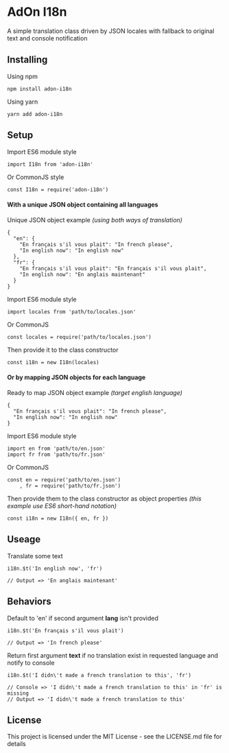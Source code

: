 # AdOn I18n

A simple translation class driven by JSON locales with fallback to original text and console notification

## Installing

Using npm

```
npm install adon-i18n
```

Using yarn

```
yarn add adon-i18n
```

## Setup

Import ES6 module style

```
import I18n from 'adon-i18n'
```

Or CommonJS style

```
const I18n = require('adon-i18n')
```

#### With a unique JSON object containing all languages

Unique JSON object example *(using both ways of translation)*

```
{
  "en": {
    "En français s'il vous plait": "In french please",
    "In english now": "In english now"
  },
  "fr": {
    "En français s'il vous plait": "En français s'il vous plait",
    "In english now": "En anglais maintenant"
  }
}
```

Import ES6 module style

```
import locales from 'path/to/locales.json'
```

Or CommonJS

```
const locales = require('path/to/locales.json')
```

Then provide it to the class constructor

```
const i18n = new I18n(locales)
```

#### Or by mapping JSON objects for each language

Ready to map JSON object example *(target english language)*

```
{
  "En français s'il vous plait": "In french please",
  "In english now": "In english now"
}
```

Import ES6 module style

```
import en from 'path/to/en.json'
import fr from 'path/to/fr.json'
```

Or CommonJS

```
const en = require('path/to/en.json')
    , fr = require('path/to/fr.json')
```

Then provide them to the class constructor as object properties *(this example use ES6 short-hand notation)*

```
const i18n = new I18n({ en, fr })
```

## Useage

Translate some text

```
i18n.$t('In english now', 'fr')

// Output => 'En anglais maintenant'
```

## Behaviors

Default to 'en' if second argument **lang** isn't provided

```
i18n.$t('En français s'il vous plait')
 
// Output => 'In french please'
```

Return first argument **text** if no translation exist in requested language and notify to console

```
i18n.$t('I didn\'t made a french translation to this', 'fr')

// Console => 'I didn\'t made a french translation to this' in 'fr' is missing 
// Output => 'I didn\'t made a french translation to this'
```

## License

This project is licensed under the MIT License - see the LICENSE.md file for details
